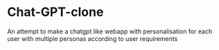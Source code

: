 # Chat-GPT-clone
An attempt to make a chatgpt like webapp with personalisation for each user with multiple personas according to user requirements
